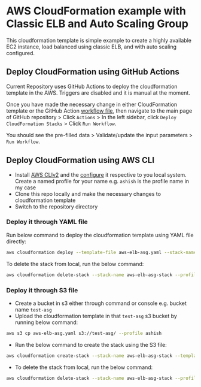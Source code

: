 # AWS CloudFormation example with Classic ELB and Auto Scaling Group

This cloudformation template is simple example to create a highly available EC2 instance, load balanced using classic ELB, and with auto scaling configured.

## Deploy CloudFormation using GitHub Actions

Current Repository uses GitHub Actions to deploy the cloudformation template in the AWS. Triggers are disabled and it is manual at the moment.

Once you have made the necessary change in either CloudFormation template or the GitHub Action [workflow file](https://github.com/ashish246/aws-cloudformation-elb-asg/blob/main/.github/workflows/main.yml), then navigate to the main page of GitHub repository > Click `Actions` > In the left sidebar, click `Deploy CloudFormation Stacks` > Click `Run Workflow`.

You should see the pre-filled data > Validate/update the input parameters > `Run Workflow`.

## Deploy CloudFormation using AWS CLI

- Install [AWS CLIv2](https://docs.aws.amazon.com/cli/latest/userguide/install-cliv2.html) and the [configure](https://docs.aws.amazon.com/cli/latest/userguide/cli-chap-configure.html) it respective to you local system. Create a named profile for your name e.g. `ashish` is the profile name in my case
- Clone this repo locally and make the necessary changes to cloudformation template
- Switch to the repository directory

### Deploy it through YAML file

Run below command to deploy the cloudformation template using YAML file directly:

```bash
aws cloudformation deploy --template-file aws-elb-asg.yaml --stack-name aws-elb-asg-stack --parameter-overrides EnvironmentName=test InstanceType=t2.small KeyName=my-catch-key --profile ashish
```

To delete the stack from local, run the below command:

```bash
aws cloudformation delete-stack --stack-name aws-elb-asg-stack --profile ashish
```

### Deploy it through S3 file

- Create a bucket in s3 either through command or console e.g. bucket name `test-asg`
- Upload the cloudformation template in that `test-asg` s3 bucket by running below command:

```bash
aws s3 cp aws-elb-asg.yaml s3://test-asg/ --profile ashish
```

- Run the below command to create the stack using the S3 file:

```bash
aws cloudformation create-stack --stack-name aws-elb-asg-stack --template-url https://test-asg.s3.ap-southeast-2.amazonaws.com/aws-elb-asg-stack --parameters ParameterKey=EnvironmentName,ParameterValue=test ParameterKey=InstanceType,ParameterValue=t2.small ParameterKey=KeyName,ParameterValue=my-catch-key --profile ashish
```

- To delete the stack from local, run the below command:

```bash
aws cloudformation delete-stack --stack-name aws-elb-asg-stack --profile ashish
```
